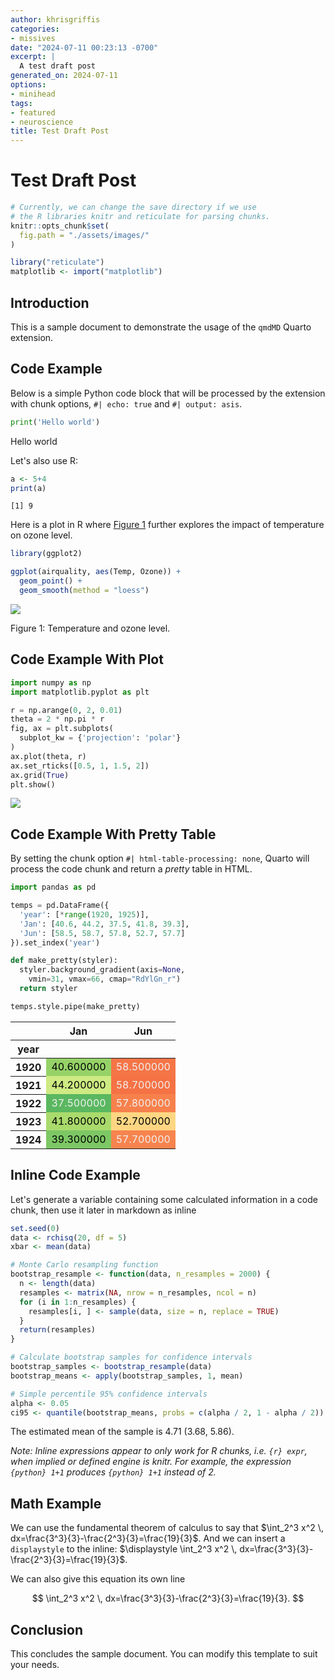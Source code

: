 ```yaml
---
author: khrisgriffis
categories:
- missives
date: "2024-07-11 00:23:13 -0700"
excerpt: |
  A test draft post
generated_on: 2024-07-11
options:
- minihead
tags:
- featured
- neuroscience
title: Test Draft Post
---
```


# Test Draft Post

``` r
# Currently, we can change the save directory if we use
# the R libraries knitr and reticulate for parsing chunks.
knitr::opts_chunk$set(
  fig.path = "./assets/images/"
)
```

``` r
library("reticulate")
matplotlib <- import("matplotlib")
```

## Introduction

This is a sample document to demonstrate the usage of the `qmdMD` Quarto
extension.

## Code Example

Below is a simple Python code block that will be processed by the
extension with chunk options, `#| echo: true` and `#| output: asis`.

``` python
print('Hello world')
```

Hello world

Let's also use R:

``` r
a <- 5+4
print(a)
```

    [1] 9

Here is a plot in R where [Figure 1](#fig-airquality) further explores
the impact of temperature on ozone level.

``` r
library(ggplot2)

ggplot(airquality, aes(Temp, Ozone)) + 
  geom_point() + 
  geom_smooth(method = "loess")
```

<div id="fig-airquality">

![](../assets/figures/fig-airquality-1.png)


Figure 1: Temperature and ozone level.

</div>

## Code Example With Plot

``` python
import numpy as np
import matplotlib.pyplot as plt

r = np.arange(0, 2, 0.01)
theta = 2 * np.pi * r
fig, ax = plt.subplots(
  subplot_kw = {'projection': 'polar'} 
)
ax.plot(theta, r)
ax.set_rticks([0.5, 1, 1.5, 2])
ax.grid(True)
plt.show()
```

![](../assets/figures/fig1-1.png)

## Code Example With Pretty Table

By setting the chunk option `#| html-table-processing: none`, Quarto
will process the code chunk and return a *pretty* table in HTML.

``` python
import pandas as pd

temps = pd.DataFrame({
  'year': [*range(1920, 1925)],
  'Jan': [40.6, 44.2, 37.5, 41.8, 39.3], 
  'Jun': [58.5, 58.7, 57.8, 52.7, 57.7]
}).set_index('year')

def make_pretty(styler):
  styler.background_gradient(axis=None,
    vmin=31, vmax=66, cmap="RdYlGn_r")
  return styler

temps.style.pipe(make_pretty)
```

<style type="text/css">
#T_d1015_row0_col0 {
  background-color: #96d268;
  color: #000000;
}
#T_d1015_row0_col1 {
  background-color: #f57547;
  color: #f1f1f1;
}
#T_d1015_row1_col0 {
  background-color: #cdea83;
  color: #000000;
}
#T_d1015_row1_col1 {
  background-color: #f57245;
  color: #f1f1f1;
}
#T_d1015_row2_col0 {
  background-color: #5ab760;
  color: #f1f1f1;
}
#T_d1015_row2_col1 {
  background-color: #f7814c;
  color: #f1f1f1;
}
#T_d1015_row3_col0 {
  background-color: #a9da6c;
  color: #000000;
}
#T_d1015_row3_col1 {
  background-color: #fed683;
  color: #000000;
}
#T_d1015_row4_col0 {
  background-color: #7dc765;
  color: #000000;
}
#T_d1015_row4_col1 {
  background-color: #f7844e;
  color: #f1f1f1;
}
</style>
<table id="T_d1015">
  <thead>
    <tr>
      <th class="blank level0" >&nbsp;</th>
      <th id="T_d1015_level0_col0" class="col_heading level0 col0" >Jan</th>
      <th id="T_d1015_level0_col1" class="col_heading level0 col1" >Jun</th>
    </tr>
    <tr>
      <th class="index_name level0" >year</th>
      <th class="blank col0" >&nbsp;</th>
      <th class="blank col1" >&nbsp;</th>
    </tr>
  </thead>
  <tbody>
    <tr>
      <th id="T_d1015_level0_row0" class="row_heading level0 row0" >1920</th>
      <td id="T_d1015_row0_col0" class="data row0 col0" >40.600000</td>
      <td id="T_d1015_row0_col1" class="data row0 col1" >58.500000</td>
    </tr>
    <tr>
      <th id="T_d1015_level0_row1" class="row_heading level0 row1" >1921</th>
      <td id="T_d1015_row1_col0" class="data row1 col0" >44.200000</td>
      <td id="T_d1015_row1_col1" class="data row1 col1" >58.700000</td>
    </tr>
    <tr>
      <th id="T_d1015_level0_row2" class="row_heading level0 row2" >1922</th>
      <td id="T_d1015_row2_col0" class="data row2 col0" >37.500000</td>
      <td id="T_d1015_row2_col1" class="data row2 col1" >57.800000</td>
    </tr>
    <tr>
      <th id="T_d1015_level0_row3" class="row_heading level0 row3" >1923</th>
      <td id="T_d1015_row3_col0" class="data row3 col0" >41.800000</td>
      <td id="T_d1015_row3_col1" class="data row3 col1" >52.700000</td>
    </tr>
    <tr>
      <th id="T_d1015_level0_row4" class="row_heading level0 row4" >1924</th>
      <td id="T_d1015_row4_col0" class="data row4 col0" >39.300000</td>
      <td id="T_d1015_row4_col1" class="data row4 col1" >57.700000</td>
    </tr>
  </tbody>
</table>

## Inline Code Example

Let's generate a variable containing some calculated information in a
code chunk, then use it later in markdown as inline

``` r
set.seed(0)
data <- rchisq(20, df = 5)
xbar <- mean(data)

# Monte Carlo resampling function
bootstrap_resample <- function(data, n_resamples = 2000) {
  n <- length(data)
  resamples <- matrix(NA, nrow = n_resamples, ncol = n)
  for (i in 1:n_resamples) {
    resamples[i, ] <- sample(data, size = n, replace = TRUE)
  }
  return(resamples)
}

# Calculate bootstrap samples for confidence intervals
bootstrap_samples <- bootstrap_resample(data)
bootstrap_means <- apply(bootstrap_samples, 1, mean)

# Simple percentile 95% confidence intervals
alpha <- 0.05
ci95 <- quantile(bootstrap_means, probs = c(alpha / 2, 1 - alpha / 2))
```

The estimated mean of the sample is 4.71 (3.68, 5.86).

*Note: Inline expressions appear to only work for R chunks,
i.e. `{r} expr`, when implied or defined engine is knitr. For example,
the expression `{python} 1+1` produces `{python} 1+1` instead of 2.*

## Math Example

We can use the fundamental theorem of calculus to say that
$\int_2^3 x^2 \, dx=\frac{3^3}{3}-\frac{2^3}{3}=\frac{19}{3}$. And we
can insert a `displaystyle` to the inline:
$\displaystyle \int_2^3 x^2 \, dx=\frac{3^3}{3}-\frac{2^3}{3}=\frac{19}{3}$.

We can also give this equation its own line

$$
    \int_2^3 x^2 \, dx=\frac{3^3}{3}-\frac{2^3}{3}=\frac{19}{3}.
$$

## Conclusion

This concludes the sample document. You can modify this template to suit
your needs.
